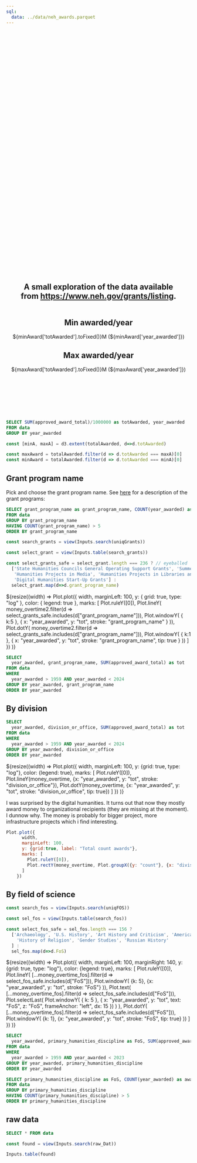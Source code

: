 ```yaml
---
sql:
  data: ../data/neh_awards.parquet
---
```


<div class="hero">
  <h1>Exploring National Endowment of humanities</h1>
  <h2>A small exploration of the data available from <a href="https://www.neh.gov/grants/listing">https://www.neh.gov/grants/listing</a>.</h2>
  <div class="grid grid-cols-4">
      <div class="card">
      <h2>Min awarded/year</h2>
          <span class="big">${minAward['totAwarded'].toFixed()}M</span> (${minAward['year_awarded']})
      </div>
      <div class="card">
      <h2>Max awarded/year</h2>
      <span class="big">${maxAward['totAwarded'].toFixed()}M</span> (${maxAward['year_awarded']})
      </div>
  </div>
</div>

```sql id=[...totalAwarded]
SELECT SUM(approved_award_total)/1000000 as totAwarded, year_awarded
FROM data 
GROUP BY year_awarded 
```
```js
const [minA, maxA] = d3.extent(totalAwarded, d=>d.totAwarded)
```
```js
const maxAward = totalAwarded.filter(d => d.totAwarded === maxA)[0]
const minAward = totalAwarded.filter(d => d.totAwarded === minA)[0]
```


## Grant program name

Pick and choose the grant program name. See [here](https://www.neh.gov/grants/match-your-project) for a description of the grant programs:

```sql id=[...uniqGrants] 
SELECT grant_program_name as grant_program_name, COUNT(year_awarded) as awarded_count
FROM data
GROUP BY grant_program_name
HAVING COUNT(grant_program_name) > 5
ORDER BY grant_program_name
```

```js
const search_grants = view(Inputs.search(uniqGrants))
```

```js
const select_grant = view(Inputs.table(search_grants))
```

```js
const select_grants_safe = select_grant.length === 236 ? // eyeballed
  ['State Humanities Councils General Operating Support Grants', 'Summer Stipends', 'Basic Research', 
   'Humanities Projects in Media', 'Humanities Projects in Libraries and Archives', 
   'Digital Humanities Start-Up Grants'] : 
  select_grant.map(d=>d.grant_program_name)
```

<div>${resize((width) => 
Plot.plot({
      width,
      marginLeft: 100,
      y: { grid: true, type: "log" },
      color: { legend: true },
      marks: [
        Plot.ruleY([0]),
        Plot.lineY(
          money_overtime2.filter(d => select_grants_safe.includes(d["grant_program_name"])), 
          Plot.windowY(
          { k:5 },
          { x: "year_awarded", y: "tot", stroke: "grant_program_name" }
        )),
        Plot.dotY(
          money_overtime2.filter(d => select_grants_safe.includes(d["grant_program_name"])), 
          Plot.windowY(
            { k:1 },
            { x: "year_awarded", y: "tot", stroke: "grant_program_name", tip: true }
          ))
      ]
    })
)}
</div>

```sql id=[...money_overtime2]
SELECT 
  year_awarded, grant_program_name, SUM(approved_award_total) as tot
FROM data
WHERE 
  year_awarded > 1959 AND year_awarded < 2024 
GROUP BY year_awarded, grant_program_name 
ORDER BY year_awarded
```

## By division

```sql id=money_overtime
SELECT 
  year_awarded, division_or_office, SUM(approved_award_total) as tot
FROM data
WHERE 
  year_awarded > 1959 AND year_awarded < 2024 
GROUP BY year_awarded, division_or_office 
ORDER BY year_awarded
```

<div>${resize((width) => 
Plot.plot({
      width,
      marginLeft: 100,
      y: {grid: true, type: "log"},
      color: {legend: true},
      marks: [
        Plot.ruleY([0]),
        Plot.lineY(money_overtime, {x: "year_awarded", y: "tot", stroke: "division_or_office"}),
        Plot.dotY(money_overtime, {x: "year_awarded", y: "tot", stroke: "division_or_office", tip: true})
      ]
    })
)}
</div>

I was surprised by the digital humanities. It turns out that now they mostly award money to organizational recipients (they are missing at the moment). I dunnow why. The money is probably for bigger project, more infrastructure projects which i find interesting. 

```js
Plot.plot({
      width,
      marginLeft: 100,
      y: {grid:true, label: "Total count awards"},
      marks: [
        Plot.ruleY([0]),
        Plot.rectY(money_overtime, Plot.groupX({y: "count"}, {x: "division_or_office", y: "tot", fill: "division_or_office", stroke: "black"})),
      ]
    })
```

## By field of science

```js
const search_fos = view(Inputs.search(uniqFOS))
```

```js
const sel_fos = view(Inputs.table(search_fos))
```

```js
const select_fos_safe = sel_fos.length === 156 ? 
  ['Archaeology', 'U.S. History', 'Art History and Criticism', 'American Studies',  'Anthropology', 
    'History of Religion', 'Gender Studies', 'Russian History'
  ] : 
  sel_fos.map(d=>d.FoS)
```

<div>${resize((width) => 
Plot.plot({
      width,
      marginLeft: 100,
      marginRight: 140,
      y: {grid: true, type: "log"},
      color: {legend: true},
      marks: [
        Plot.ruleY([0]),
        Plot.lineY(
          [...money_overtime_fos].filter(d => select_fos_safe.includes(d["FoS"])), 
          Plot.windowY(
            {k: 5},
            {x: "year_awarded", y: "tot", stroke: "FoS"}
          )),
        Plot.text(
          [...money_overtime_fos].filter(d => select_fos_safe.includes(d["FoS"])), 
          Plot.selectLast(
            Plot.windowY(
              { k: 5 },
              { x: "year_awarded", y: "tot", text: "FoS", z: "FoS", frameAnchor: "left", dx: 15 })
            )
        ),
        Plot.dotY(
          [...money_overtime_fos].filter(d => select_fos_safe.includes(d["FoS"])), 
          Plot.windowY(
            {k: 1},
            {x: "year_awarded", y: "tot", stroke: "FoS", tip: true}
          ))
      ]
    })
)}
</div>

```sql id=money_overtime_fos
SELECT 
  year_awarded, primary_humanities_discipline as FoS, SUM(approved_award_total) as tot
FROM data
WHERE 
  year_awarded > 1959 AND year_awarded < 2023
GROUP BY year_awarded, primary_humanities_discipline 
ORDER BY year_awarded
```

```sql id=[...uniqFOS] 
SELECT primary_humanities_discipline as FoS, COUNT(year_awarded) as awarded_count
FROM data
GROUP BY primary_humanities_discipline
HAVING COUNT(primary_humanities_discipline) > 5
ORDER BY primary_humanities_discipline
```


## raw data

```sql id=raw_Dat
SELECT * FROM data
```

```js
const found = view(Inputs.search(raw_Dat))
```

```js
Inputs.table(found)
```

<style>

.custom-grid {
  display: grid;
  grid-template-columns: repeat(4, 1fr); /* Defines a 4-column layout */
  gap: 10px; /* Spacing between cards */
}

/* Specific sizes for each card */
.card-a { grid-column: span 1; } /* Card A takes up 2 columns */
.card-b { grid-column: span 3; } /* Card B takes up 1 column */
.card-c { grid-column: span 2; } /* Card B takes up 1 column */

.hero {
  display: flex;
  flex-direction: column;
  align-items: center;
  font-family: var(--sans-serif);
  margin: 4rem 0 8rem;
  text-wrap: balance;
  text-align: center;
}

.hero h1 {
  margin: 2rem 0;
  max-width: none;
  font-size: 14vw;
  font-weight: 300;
  line-height: 1.2;
  background: linear-gradient(30deg, var(--theme-foreground-focus), currentColor);
  -webkit-background-clip: text;
  -webkit-text-fill-color: transparent;
  background-clip: text;
}

@media (min-width: 640px) {
  .hero h1 {
    font-size: 90px;
  }
}

</style>
